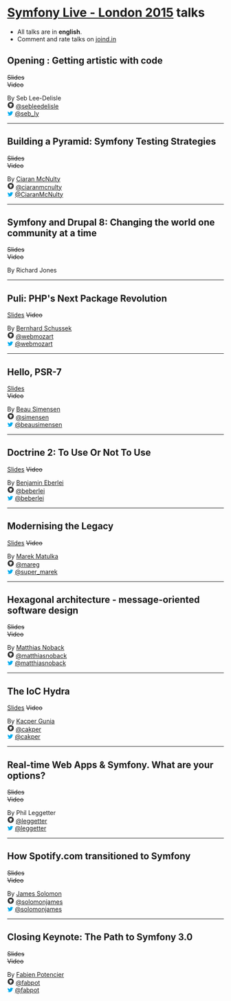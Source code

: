 # [Symfony Live - London 2015](http://london2015.live.symfony.com/) talks

- All talks are in **english**.
- Comment and rate talks on [joind.in](http://joind.in/event/view/3930)

## Opening  : Getting artistic with code

~~Slides~~  
~~Video~~

By Seb Lee-Delisle  
![github](icon/github.png) [@sebleedelisle](https://github.com/sebleedelisle)  
![twitter](icon/twitter.png) [@seb_ly](https://twitter.com/seb_ly)

---

## Building a Pyramid: Symfony Testing Strategies

~~Slides~~  
~~Video~~

By [Ciaran McNulty](https://connect.sensiolabs.com/profile/ciaranmcnulty)  
![github](icon/github.png) [@ciaranmcnulty](https://github.com/ciaranmcnulty)  
![twitter](icon/twitter.png) [@CiaranMcNulty](https://twitter.com/CiaranMcNulty)

---

## Symfony and Drupal 8: Changing the world one community at a time

~~Slides~~  
~~Video~~

By Richard Jones

---

## Puli: PHP's Next Package Revolution

[Slides](https://speakerdeck.com/webmozart/puli-phps-next-package-revolution)
~~Video~~

By [Bernhard Schussek](https://connect.sensiolabs.com/profile/bschussek)  
![github](icon/github.png) [@webmozart](https://github.com/webmozart)  
![twitter](icon/twitter.png) [@webmozart](https://twitter.com/webmozart)

---

## Hello, PSR-7

[Slides](https://speakerdeck.com/simensen/hello-psr-7-symfony-live-london-2015)  
~~Video~~

By [Beau Simensen](https://connect.sensiolabs.com/profile/simensen)  
![github](icon/github.png) [@simensen](https://github.com/simensen)  
![twitter](icon/twitter.png) [@beausimensen](https://twitter.com/beausimensen)

---

## Doctrine 2: To Use Or Not To Use

[Slides](https://qafoo.com/resources/presentations/symfony_live_london_2015/doctrine2_to_use_or_not_to_use.html)
~~Video~~

By [Benjamin Eberlei](https://connect.sensiolabs.com/profile/beberlei)  
![github](icon/github.png) [@beberlei](https://github.com/beberlei)  
![twitter](icon/twitter.png) [@beberlei](https://twitter.com/beberlei)

---

## Modernising the Legacy

[Slides](https://speakerdeck.com/super_marek/modernising-the-legacy)
~~Video~~

By [Marek Matulka](https://connect.sensiolabs.com/profile/megaloman)  
![github](icon/github.png) [@mareg](https://github.com/mareg)  
![twitter](icon/twitter.png) [@super_marek](https://twitter.com/super_marek)

---

## Hexagonal architecture - message-oriented software design

~~Slides~~  
~~Video~~

By [Matthias Noback](https://connect.sensiolabs.com/profile/mnoback)  
![github](icon/github.png) [@matthiasnoback](https://github.com/matthiasnoback)  
![twitter](icon/twitter.png) [@matthiasnoback](https://twitter.com/matthiasnoback)

---

## The IoC Hydra

[Slides](http://www.slideshare.net/cakper/the-ioc-hydra)
~~Video~~

By [Kacper Gunia](https://connect.sensiolabs.com/profile/cakper)  
![github](icon/github.png) [@cakper](https://github.com/cakper)  
![twitter](icon/twitter.png) [@cakper](https://twitter.com/cakper)

---

## Real-time Web Apps & Symfony. What are your options?

~~Slides~~  
~~Video~~

By Phil Leggetter  
![github](icon/github.png) [@leggetter](https://github.com/leggetter)  
![twitter](icon/twitter.png) [@leggetter](https://twitter.com/leggetter)  

---

## How Spotify.com transitioned to Symfony

~~Slides~~  
~~Video~~

By [James Solomon](https://connect.sensiolabs.com/profile/solomonjames)  
![github](icon/github.png) [@solomonjames](https://github.com/solomonjames)  
![twitter](icon/twitter.png) [@solomonjames](https://twitter.com/solomonjames)

---

## Closing Keynote: The Path to Symfony 3.0

~~Slides~~  
~~Video~~  

By [Fabien Potencier](https://connect.sensiolabs.com/profile/fabpot)  
![github](icon/github.png) [@fabpot](https://github.com/fabpot)  
![twitter](icon/twitter.png) [@fabpot](https://twitter.com/fabpot)

